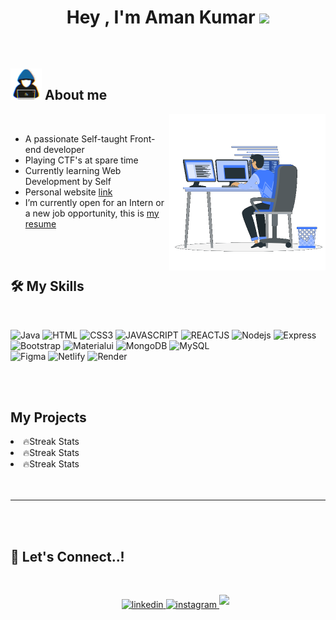 
<h1 align="center"><b>Hey , I'm Aman Kumar </b><img src="https://media.giphy.com/media/hvRJCLFzcasrR4ia7z/giphy.gif" width="35"></h1>
<!--  -->



<br>



	
## <picture><img src = "https://github.com/0xAbdulKhalid/0xAbdulKhalid/raw/main/assets/mdImages/about_me.gif" width = 50px></picture> **About me**

<picture> <img align="right" src="https://github.com/0xAbdulKhalid/0xAbdulKhalid/raw/main/assets/mdImages/Right_Side.gif" width = 250px></picture>

<br>

- A passionate Self-taught Front-end developer
- Playing CTF's at spare time
- Currently learning Web Development by Self
- Personal website [link](https://www.0xabdulkhalid.ml)
- I’m currently open for an Intern or a new job opportunity, this is [my resume](https://read.cv/0xabdulkhalid)

<br><br>


## <b> 🛠️ My Skills</b>
<br>

<p align="center">

![Java](https://img.shields.io/badge/java-%23ED8B00.svg?style=for-the-badge&logo=java&logoColor=white) 
![HTML](https://img.shields.io/badge/HTML-brown.svg?style=for-the-badge&logo=HTML&logoColor=%23F7DF1E) 
![CSS3](https://img.shields.io/badge/css3-%231572B6.svg?style=for-the-badge&logo=css3&logoColor=white) 
![JAVASCRIPT](https://img.shields.io/badge/JAVASCRIPT-%23E34F26.svg?style=for-the-badge&logo=JAVASCRIPT&logoColor=white) 
![REACTJS](https://img.shields.io/badge/REACTJS-%23430098.svg?style=for-the-badge&logo=REACTJS&logoColor=white) 
![Nodejs](https://img.shields.io/badge/Nodejs-%2320232a.svg?style=for-the-badge&logo=Node&logoColor=%2361DAFB) 
![Express](https://img.shields.io/badge/Express-darkblue.svg?style=for-the-badge&logo=Express&logoColor=white) 
![Bootstrap](https://img.shields.io/badge/bootstrap-%23563D7C.svg?style=for-the-badge&logo=bootstrap&logoColor=white) 
![Materialui](https://img.shields.io/badge/Materialui-blue.svg?style=for-the-badge&logo=Materialui&logoColor=white) 
![MongoDB](https://img.shields.io/badge/MongoDB-CC2927?style=for-the-badge&logo=MongoDB&logoColor=white) 
![MySQL](https://img.shields.io/badge/mysql-%2300f.svg?style=for-the-badge&logo=mysql&logoColor=white) 	
![Figma](https://img.shields.io/badge/figma-maroon.svg?style=for-the-badge&logo=figma&logoColor=white) 
![Netlify](https://img.shields.io/badge/netlify-%23000000.svg?style=for-the-badge&logo=netlify&logoColor=#00C7B7) 
![Render](https://img.shields.io/badge/Render-31A8FF.svg?style=for-the-badge&logo=Render&logoColor=white)



<br>
<br>

## <b> My Projects </b>


<li>🔥Streak Stats</li>
<li>🔥Streak Stats</li>
<li>🔥Streak Stats</li>


<br>
<br>

-----

<br>
<br>

## <b>🏬 Let's Connect..!</b>
<br>
<div align='center'>

<ul>


<a href="https://linkedin.com/in/0xabdulkhalid" target="_blank">
<img src="https://img.shields.io/badge/linkedin:  amansinha0401-%2300acee.svg?color=405DE6&style=for-the-badge&logo=linkedin&logoColor=white" alt=linkedin style="margin-bottom: 5px;"/>
</a>
<a href="https://www.instagram.com/amansinha_555/" target="_blank">
<img src="https://img.shields.io/badge/instagram:  amansinha_555-%2300acee.svg?color=darkblue&style=for-the-badge&logo=instagram&logoColor=white" alt=instagram style="margin-bottom: 5px;"/>
</a>
<a href="mailto:amansinha0401@gmail.com" target="_blank">
<img src="https://img.shields.io/badge/gmail:  amansinha0401-%23EA4335.svg?style=for-the-badge&logo=gmail&logoColor=white" t=mail style="margin-bottom: 5px;" />
</a>

<br>

</div>




